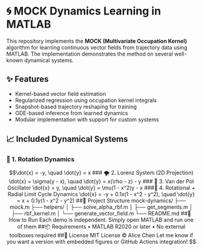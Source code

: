 
# 🌀 MOCK Dynamics Learning in MATLAB

This repository implements the **MOCK (Multivariate Occupation Kernel)** algorithm for learning continuous vector fields from trajectory data using MATLAB. The implementation demonstrates the method on several well-known dynamical systems.

## ✨ Features

- Kernel-based vector field estimation
- Regularized regression using occupation kernel integrals
- Snapshot-based trajectory reshaping for training
- ODE-based inference from learned dynamics
- Modular implementation with support for custom systems

## 📈 Included Dynamical Systems

### 🔁 1. Rotation Dynamics
```math
\dot{x} = -y, \quad \dot{y} = x

### 🌪️ 2. Lorenz System (2D Projection)

\dot{x} = \sigma(y - x), \quad \dot{y} = x(\rho - z) - y

### 🔂 3. Van der Pol Oscillator

\dot{x} = y, \quad \dot{y} = \mu(1 - x^2)y - x

###🔄 4. Rotational + Radial Limit Cycle Dynamics

\dot{x} = -y + 0.1x(1 - x^2 - y^2), \quad \dot{y} = x + 0.1y(1 - x^2 - y^2)

##📂 Project Structure

mock-dynamics/
├── mock.m
├── helpers/
│   ├── solve_alpha_rbf.m
│   ├── get_segments.m
│   ├── rbf_kernel.m
│   └── generate_vector_field.m
└── README.md

##🚀 How to Run

Each demo is independent. Simply open MATLAB and run one of them


##📦 Requirements
	•	MATLAB R2020 or later
	•	No external toolboxes required

##📜 License

MIT License © Alice Chen

Let me know if you want a version with embedded figures or GitHub Actions integration!
